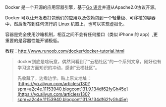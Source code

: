 Docker 是一个开源的应用容器引擎，基于[Go 语言](http://www.runoob.com/go/go-tutorial.html)并遵从Apache2.0协议开源。

Docker 可以让开发者打包他们的应用以及依赖包到一个轻量级、可移植的容器中，然后发布到任何流行的 Linux 机器上，也可以实现虚拟化。

容器是完全使用沙箱机制，相互之间不会有任何接口（类似 iPhone 的 app）,更重要的是容器性能开销极低。

教程：http://www.runoob.com/docker/docker-tutorial.html

> docker到底是啥玩意，偶然间看到了“云栖社区”的一个系列文章，刚好也有学习这方面知识的冲动，感谢“云栖社区”。
>
> 先收藏了，边看边学。贴上原文地址：[https://yq.aliyun.com/articles/130?spm=a2c4e.11153940.blogcont131.9.134df62fyGh45e](https://yq.aliyun.com/articles/130?spm=a2c4e.11153940.blogcont131.9.134df62fyGh45e)



